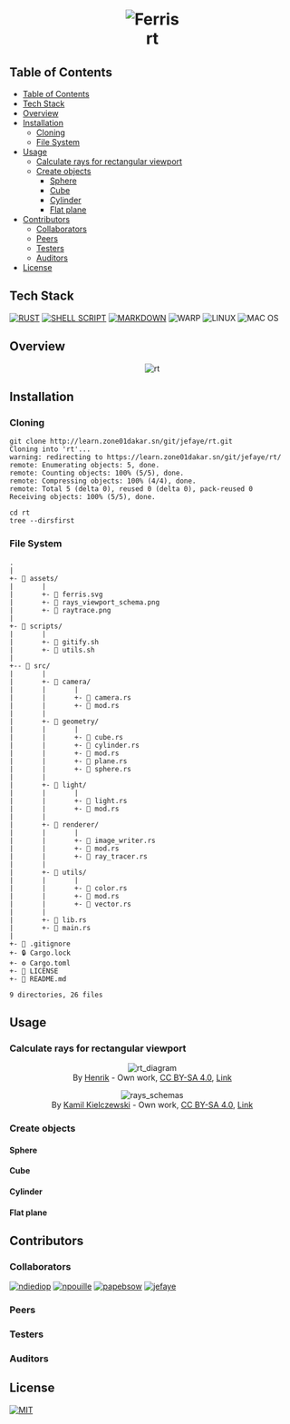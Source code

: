 <h1 align=center>
    <img alt="Ferris" src="assets/ferris.svg">
    <br>
    rt
</h1>

## Table of Contents
- [Table of Contents](#table-of-contents)
- [Tech Stack](#tech-stack)
- [Overview](#overview)
- [Installation](#installation)
  - [Cloning](#cloning)
  - [File System](#file-system)
- [Usage](#usage)
  - [Calculate rays for rectangular viewport](#calculate-rays-for-rectangular-viewport)
  - [Create objects](#create-objects)
    - [Sphere](#sphere)
    - [Cube](#cube)
    - [Cylinder](#cylinder)
    - [Flat plane](#flat-plane)
- [Contributors](#contributors)
  - [Collaborators](#collaborators)
  - [Peers](#peers)
  - [Testers](#testers)
  - [Auditors](#auditors)
- [License](#license)

## Tech Stack

[![RUST](https://img.shields.io/badge/Rust-black?style=for-the-badge&logo=rust&logoColor=#E57324)](./src/main.rs)
[![SHELL SCRIPT](https://img.shields.io/badge/Shell_Script-121011?style=for-the-badge&logo=gnu-bash&logoColor=white)](./scripts/gitify.sh)
[![MARKDOWN](https://img.shields.io/badge/Markdown-000000?style=for-the-badge&logo=markdown&logoColor=white)](#table-of-contents)
![WARP](https://img.shields.io/badge/warp-01A4FF?style=for-the-badge&logo=warp&logoColor=white)
![LINUX](https://img.shields.io/badge/Linux-FCC624?style=for-the-badge&logo=linux&logoColor=black)
![MAC OS](https://img.shields.io/badge/mac%20os-000000?style=for-the-badge&logo=apple&logoColor=white)

## Overview

<div align=center><img alt="rt" src="assets/raytrace.png"></div>

## Installation

### Cloning

```shell
git clone http://learn.zone01dakar.sn/git/jefaye/rt.git
Cloning into 'rt'...
warning: redirecting to https://learn.zone01dakar.sn/git/jefaye/rt/
remote: Enumerating objects: 5, done.
remote: Counting objects: 100% (5/5), done.
remote: Compressing objects: 100% (4/4), done.
remote: Total 5 (delta 0), reused 0 (delta 0), pack-reused 0
Receiving objects: 100% (5/5), done.

cd rt
tree --dirsfirst
```

### File System

    .
    |
    +- 📂 assets/
    |       |
    |       +- 🌄 ferris.svg
    |       +- 🌄 rays_viewport_schema.png
    |       +- 🌄 raytrace.png
    |
    +- 📂 scripts/
    |       |
    |       +- 📜 gitify.sh
    |       +- 📜 utils.sh
    |
    +-- 📂 src/
    |       |
    |       +- 📂 camera/
    |       |       |
    |       |       +- 📄 camera.rs
    |       |       +- 📄 mod.rs
    |       |
    |       +- 📂 geometry/
    |       |       |
    |       |       +- 📄 cube.rs
    |       |       +- 📄 cylinder.rs
    |       |       +- 📄 mod.rs
    |       |       +- 📄 plane.rs
    |       |       +- 📄 sphere.rs
    |       |
    |       +- 📂 light/
    |       |       |
    |       |       +- 📄 light.rs
    |       |       +- 📄 mod.rs
    |       |
    |       +- 📂 renderer/
    |       |       |
    |       |       +- 📄 image_writer.rs
    |       |       +- 📄 mod.rs
    |       |       +- 📄 ray_tracer.rs
    |       |
    |       +- 📂 utils/
    |       |       |
    |       |       +- 📄 color.rs
    |       |       +- 📄 mod.rs
    |       |       +- 📄 vector.rs
    |       |
    |       +- 📄 lib.rs
    |       +- 📄 main.rs
    |
    +- 🚫 .gitignore
    +- 🔒 Cargo.lock
    +- ⚙️ Cargo.toml
    +- 🔑 LICENSE
    +- 📖 README.md

    9 directories, 26 files

## Usage

### Calculate rays for rectangular viewport

<figure align=center>
    <img alt="rt_diagram" src="assets/ray_trace_diagram.svg">
    <br>
    <figcaption>By <a href="//commons.wikimedia.org/wiki/User:Henrik" title="User:Henrik">Henrik</a> - <span class="int-own-work" lang="en">Own work</span>, <a href="https://creativecommons.org/licenses/by-sa/4.0" title="Creative Commons Attribution-Share Alike 4.0">CC BY-SA 4.0</a>, <a href="https://commons.wikimedia.org/w/index.php?curid=3869326">Link</a></figcaption>
</figure>

<figure align=center>
    <img alt="rays_schemas" src="assets/rays_viewport_schema.png">
    <br>
    <figcaption>By <a href="//commons.wikimedia.org/w/index.php?title=User:Kamil_Kielczewski&amp;action=edit&amp;redlink=1" class="new" title="User:Kamil Kielczewski (page does not exist)">Kamil Kielczewski</a> - <span class="int-own-work" lang="en">Own work</span>, <a href="https://creativecommons.org/licenses/by-sa/4.0" title="Creative Commons Attribution-Share Alike 4.0">CC BY-SA 4.0</a>, <a href="https://commons.wikimedia.org/w/index.php?curid=76049175">Link</a></figcaption>
</figure>

### Create objects

#### Sphere

#### Cube

#### Cylinder

#### Flat plane

## Contributors

### Collaborators

[![ndiediop](https://shields.io/badge/Author-ndiediop-magenta)](http://learn.zone01dakar.sn/git/ndiediop)
[![npouille](https://shields.io/badge/Author-npouille-magenta)](http://learn.zone01dakar.sn/git/npouille)
[![papebsow](https://shields.io/badge/Author-papebsow-cyan)](http://learn.zone01dakar.sn/git/papebsow)
[![jefaye](https://shields.io/badge/Author-jefaye-cyan)](http://learn.zone01dakar.sn/git/jefaye)

### Peers

### Testers

### Auditors

## License

[![MIT](https://shields.io/badge/License-MIT-black)](LICENSE)
